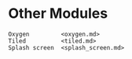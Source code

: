 # Other Modules

```{toctree}
Oxygen         <oxygen.md>
Tiled          <tiled.md>
Splash screen  <splash_screen.md>
```

